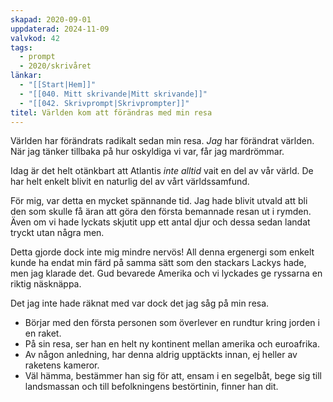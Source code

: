 ```yaml
---
skapad: 2020-09-01
uppdaterad: 2024-11-09
valvkod: 42
tags:
  - prompt
  - 2020/skrivåret
länkar:
  - "[[Start|Hem]]"
  - "[[040. Mitt skrivande|Mitt skrivande]]"
  - "[[042. Skrivprompt|Skrivprompter]]"
titel: Världen kom att förändras med min resa
---
```

Världen har förändrats radikalt sedan min resa. *Jag* har förändrat världen. När jag tänker tillbaka på hur oskyldiga vi var, får jag mardrömmar.

Idag är det helt otänkbart att Atlantis *inte alltid* vait en del av vår värld. De har helt enkelt blivit en naturlig del av vårt världssamfund.

För mig, var detta en mycket spännande tid. Jag hade blivit utvald att bli den som skulle få äran att göra den första bemannade resan ut i rymden. Även om vi hade lyckats skjutit upp ett antal djur och dessa sedan landat tryckt utan några men.

Detta gjorde dock inte mig mindre nervös! All denna ergenergi som enkelt kunde ha endat min färd på samma sätt som den stackars Lackys hade, men jag klarade det. Gud bevarede Amerika och vi lyckades ge ryssarna en riktig näsknäppa.

Det jag inte hade räknat med var dock det jag såg på min resa.

* Börjar med den första personen som överlever en rundtur kring jorden i en raket.
* På sin resa, ser han en helt ny kontinent mellan amerika och euroafrika.
* Av någon anledning, har denna aldrig upptäckts innan, ej heller av raketens kameror.
* Väl hämma, bestämmer han sig för att, ensam i en segelbåt, bege sig till landsmassan och till befolkningens bestörtinin, finner han dit.


